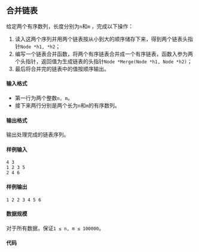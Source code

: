 ## 合并链表
给定两个有序数列，长度分别为`n`和`m` ，完成以下操作：
1. 读入这两个序列并用两个链表按从小到大的顺序储存下来，得到两个链表头指针`Node *h1, *h2`；
2. 编写一个链表合并函数，将两个有序链表合并成一个有序链表，函数入参为两个头指针，返回值为生成链表的头指针`Node *Merge(Node *h1, Node *h2)`； 
3. 最后将合并完的链表中的值按顺序输出。

#### 输入格式
- 第一行为两个整数`n, m`。
- 接下来两行分别是两个长为`n`和`m`的有序数列。 

#### 输出格式
输出处理完成的链表序列。 

#### 样例输入
```
4 3
1 2 3 5
2 4 6
```

#### 样例输出
```
1 2 2 3 4 5 6
```

#### 数据规模
对于所有数据，保证`1 ≤ n, m ≤ 100000`。 

#### 代码
```cpp

```